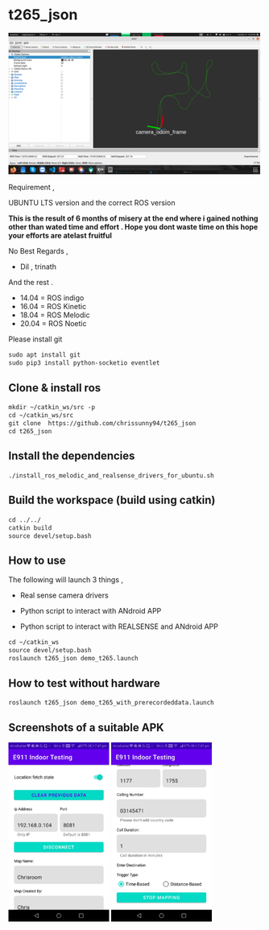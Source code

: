 # t265_json


<img src="docs/trajectory.png" width="500">

Requirement ,

UBUNTU LTS version and the correct ROS version  

**This is the result of 6 months of misery at the end where i gained nothing other than wated time and effort . Hope you dont waste time on this hope your efforts are atelast fruitful**

No Best Regards ,

- Dil , trinath 

And the rest .



- 14.04 = ROS indigo 
- 16.04 = ROS Kinetic
- 18.04 = ROS Melodic
- 20.04 = ROS Noetic


Please install git 

```
sudo apt install git 
sudo pip3 install python-socketio eventlet
```


## Clone & install ros

```
mkdir ~/catkin_ws/src -p
cd ~/catkin_ws/src
git clone  https://github.com/chrissunny94/t265_json
cd t265_json
```





## Install the dependencies 


```
./install_ros_melodic_and_realsense_drivers_for_ubuntu.sh
```



## Build the workspace (build using catkin) 


```
cd ../../
catkin build
source devel/setup.bash
```


## How to use

The following will launch 3 things ,

- Real sense camera drivers

- Python script to interact with ANdroid APP

- Python script to interact with REALSENSE and ANdroid APP



```
cd ~/catkin_ws
source devel/setup.bash
roslaunch t265_json demo_t265.launch

```



## How to test without hardware 


```
roslaunch t265_json demo_t265_with_prerecordeddata.launch
```


## Screenshots of a suitable APK

<img src="docs/android.jpeg" width="200">
<img src="docs/android1.jpeg" width="200">



